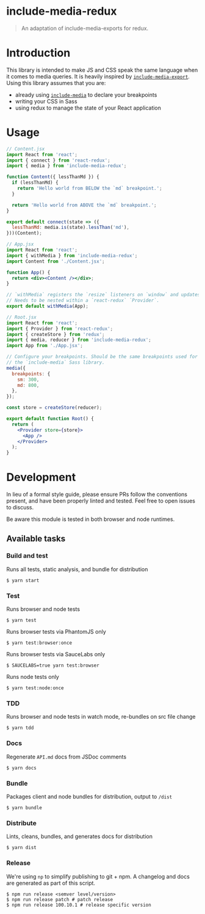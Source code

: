 include-media-redux
====================

>An adaptation of include-media-exports for redux.

# Introduction

This library is intended to make JS and CSS speak the same language when it comes to media queries. It is heavily inspired by [`include-media-export`](https://github.com/eduardoboucas/include-media-export). Using this library assumes that you are:

- already using [`include-media`](https://github.com/eduardoboucas/include-media) to declare your breakpoints
- writing your CSS in Sass
- using redux to manage the state of your React application

# Usage

```jsx
// Content.jsx
import React from 'react';
import { connect } from 'react-redux';
import { media } from 'include-media-redux';

function Content({ lessThanMd }) {
  if (lessThanMd) {
    return 'Hello world from BELOW the `md` breakpoint.';
  }

  return 'Hello world from ABOVE the `md` breakpoint.';
}

export default connect(state => ({
  lessThanMd: media.is(state).lessThan('md'),
}))(Content);

// App.jsx
import React from 'react';
import { withMedia } from 'include-media-redux';
import Content from './Content.jsx';

function App() {
  return <div><Content /></div>;
}

// `withMedia` registers the `resize` listeners on `window` and updates the redux store.
// Needs to be nested within a `react-redux` `Provider`.
export default withMedia(App);

// Root.jsx
import React from 'react';
import { Provider } from 'react-redux';
import { createStore } from 'redux';
import { media, reducer } from 'include-media-redux';
import App from './App.jsx';

// Configure your breakpoints. Should be the same breakpoints used for
// the `include-media` Sass library.
media({
  breakpoints: {
    sm: 300,
    md: 800,
  },
});

const store = createStore(reducer);

export default function Root() {
  return (
    <Provider store={store}>
      <App />
    </Provider>
  );
}
```

# Development

In lieu of a formal style guide, please ensure PRs follow the conventions present, and have been properly linted and tested. Feel free to open issues to discuss.

Be aware this module is tested in both browser and node runtimes.

## Available tasks

### Build and test
Runs all tests, static analysis, and bundle for distribution
```shell
$ yarn start
```

### Test
Runs browser and node tests
```shell
$ yarn test
```

Runs browser tests via PhantomJS only
```shell
$ yarn test:browser:once
```

Runs browser tests via SauceLabs only
```shell
$ SAUCELABS=true yarn test:browser
```

Runs node tests only
```shell
$ yarn test:node:once
```

### TDD
Runs browser and node tests in watch mode, re-bundles on src file change
```shell
$ yarn tdd
```

### Docs
Regenerate `API.md` docs from JSDoc comments
```shell
$ yarn docs
```

### Bundle
Packages client and node bundles for distribution, output to `/dist`
```shell
$ yarn bundle
```

### Distribute
Lints, cleans, bundles, and generates docs for distribution
```shell
$ yarn dist
```

### Release
We're using `np` to simplify publishing to git + npm. A changelog and docs are generated as part of this script.

```shell
$ npm run release <semver level/version>
$ npm run release patch # patch release
$ npm run release 100.10.1 # release specific version
```
